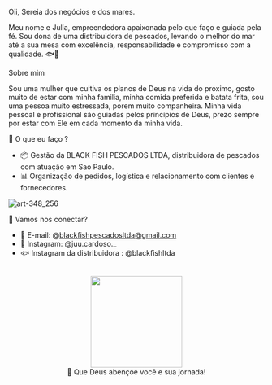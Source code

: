 Oii, Sereia dos negócios e dos mares.

Meu nome e Julia, empreendedora apaixonada pelo que faço e guiada pela fé. Sou dona de uma distribuidora de pescados, levando o melhor do mar até a sua mesa com excelência, responsabilidade e compromisso com a qualidade. 🐟🌊

Sobre mim

Sou uma mulher que cultiva os planos de Deus na vida do proximo, gosto muito de estar com minha familia, minha comida preferida e batata frita, sou uma pessoa muito estressada, porem muito companheira. 
Minha vida pessoal e profissional são guiadas pelos princípios de Deus, prezo sempre por estar com Ele em cada momento da minha vida.

 💼 O que eu faço ?

- 📦 Gestão da BLACK FISH PESCADOS LTDA, distribuidora de pescados com atuação em Sao Paulo.
- 📊 Organização de pedidos, logística e relacionamento com clientes e fornecedores.
  

![art-348_256](https://github.com/user-attachments/assets/e8141f9c-6563-4ec1-a89e-07371a7d7431)

🤝 Vamos nos conectar?

- 📧 E-mail: @blackfishpescadosltda@gmail.com
- 📱 Instagram: @juu.cardoso._
- 🐟 Instagram da distribuidora : @blackfishltda



<br>
 <div align="center">
    <a href="https://www.instagram.com/juu.cardoso._" target="_blank"><img src="https://img.shields.io/badge/-Instagram-%23E4405F?style=for-the-badge&logo=instagram&logoColor=white" width = "180" target="_blank"></a>
    <div/>
🙏 Que Deus abençoe você e sua jornada!
